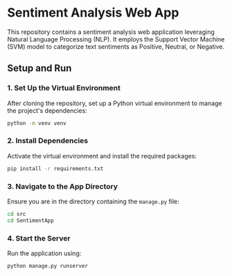 # Sentiment Analysis Web App

This repository contains a sentiment analysis web application leveraging Natural Language Processing (NLP). It employs the Support Vector Machine (SVM) model to categorize text sentiments as Positive, Neutral, or Negative.


## Setup and Run

### 1. Set Up the Virtual Environment
After cloning the repository, set up a Python virtual environment to manage the project's dependencies:
```bash
python -m venv venv
```

### 2. Install Dependencies
Activate the virtual environment and install the required packages:
```bash
pip install -r requirements.txt
```

### 3. Navigate to the App Directory
Ensure you are in the directory containing the `manage.py` file:
```bash
cd src
cd SentimentApp
```

### 4. Start the Server
Run the application using:
```bash
python manage.py runserver
```
